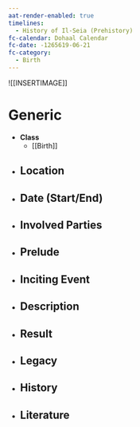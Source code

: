 ```yaml
---
aat-render-enabled: true
timelines:
  - History of Il-Seia (Prehistory)
fc-calendar: Dohaal Calendar
fc-date: -1265619-06-21
fc-category:
  - Birth
---
```


![[INSERTIMAGE]]

# Generic
- **Class**
	- [[Birth]]
- **Location**
	- 
- **Date (Start/End)**
	- 
- **Involved Parties**
	- 
- **Prelude**
	- 
- **Inciting Event**
	- 
- **Description**
	- 
- **Result**
	- 
- **Legacy**
	- 
- **History**
	- 
- **Literature**
	- 